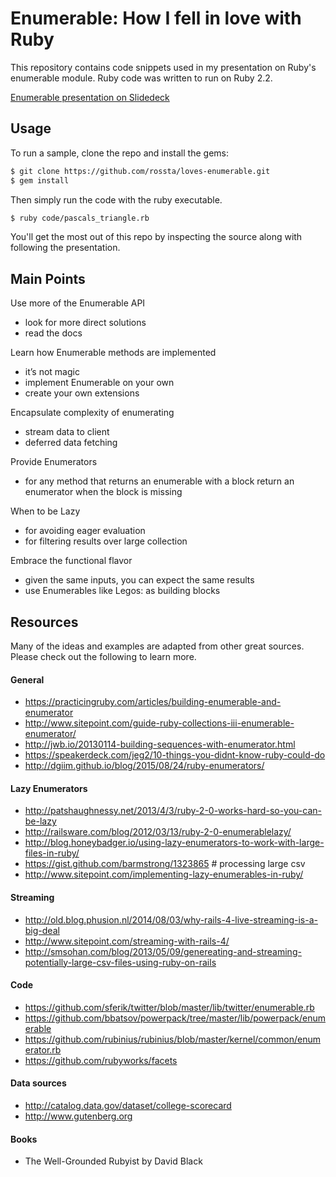# Enumerable: How I fell in love with Ruby

This repository contains code snippets used in my presentation on Ruby's enumerable module. Ruby code was written to run on Ruby 2.2.

[Enumerable presentation on Slidedeck](https://speakerdeck.com/rossta/enumerable-how-i-fell-in-love-with-ruby)


## Usage

To run a sample, clone the repo and install the gems:

```bash
$ git clone https://github.com/rossta/loves-enumerable.git
$ gem install
```

Then simply run the code with the ruby executable.

```bash
$ ruby code/pascals_triangle.rb
```

You'll get the most out of this repo by inspecting the source along with following the presentation.

## Main Points

Use more of the Enumerable API
- look for more direct solutions
- read the docs

Learn how Enumerable methods are implemented
- it’s not magic
- implement Enumerable on your own
- create your own extensions

Encapsulate complexity of enumerating
- stream data to client
- deferred data fetching

Provide Enumerators
- for any method that returns an enumerable with a block
  return an enumerator when the block is missing

When to be Lazy
- for avoiding eager evaluation
- for filtering results over large collection

Embrace the functional flavor
- given the same inputs, you can expect the same results
- use Enumerables like Legos: as building blocks

## Resources

Many of the ideas and examples are adapted from other great sources. Please
check out the following to learn more.

#### General

* https://practicingruby.com/articles/building-enumerable-and-enumerator
* http://www.sitepoint.com/guide-ruby-collections-iii-enumerable-enumerator/
* http://jwb.io/20130114-building-sequences-with-enumerator.html
* https://speakerdeck.com/jeg2/10-things-you-didnt-know-ruby-could-do
* http://dgiim.github.io/blog/2015/08/24/ruby-enumerators/

#### Lazy Enumerators

* http://patshaughnessy.net/2013/4/3/ruby-2-0-works-hard-so-you-can-be-lazy
* http://railsware.com/blog/2012/03/13/ruby-2-0-enumerablelazy/
* http://blog.honeybadger.io/using-lazy-enumerators-to-work-with-large-files-in-ruby/
* https://gist.github.com/barmstrong/1323865 # processing large csv
* http://www.sitepoint.com/implementing-lazy-enumerables-in-ruby/

#### Streaming

* http://old.blog.phusion.nl/2014/08/03/why-rails-4-live-streaming-is-a-big-deal
* http://www.sitepoint.com/streaming-with-rails-4/
* http://smsohan.com/blog/2013/05/09/genereating-and-streaming-potentially-large-csv-files-using-ruby-on-rails

#### Code

* https://github.com/sferik/twitter/blob/master/lib/twitter/enumerable.rb
* https://github.com/bbatsov/powerpack/tree/master/lib/powerpack/enumerable
* https://github.com/rubinius/rubinius/blob/master/kernel/common/enumerator.rb
* https://github.com/rubyworks/facets

#### Data sources

* http://catalog.data.gov/dataset/college-scorecard
* http://www.gutenberg.org

#### Books

* The Well-Grounded Rubyist by David Black
